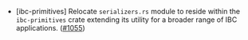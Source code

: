 - [ibc-primitives] Relocate `serializers.rs` module to reside within the
  `ibc-primitives` crate extending its utility for a broader range of IBC
  applications. ([\#1055](https://github.com/cosmos/ibc-rs/issues/1055))
